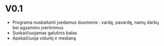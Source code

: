 # V0.1 #
- Programa nuskaitanti įvedamus duomenis : vardą, pavardę, namų darbų bei agzamino įvertinimus
- Suskaičiuojamas galutinis balas
- Apskaičiuoja vidurkį ir medianą

